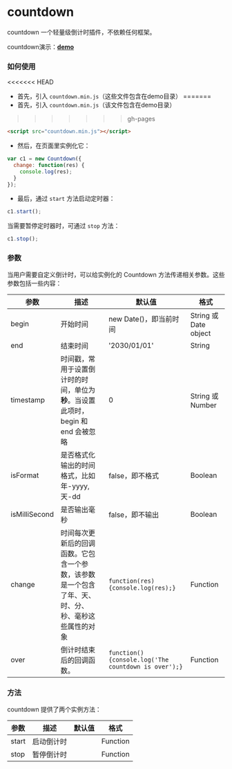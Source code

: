 # countdown

countdown 一个轻量级倒计时插件，不依赖任何框架。

countdown演示：**[demo](http://joy-yi0905.github.io/countdown/demo/demo.html)**

### 如何使用

<<<<<<< HEAD
- 首先，引入 `countdown.min.js`（这些文件包含在demo目录）
=======
- 首先，引入 `countdown.min.js`（该文件包含在demo目录）
>>>>>>> gh-pages

```html
<script src="countdown.min.js"></script>
```

- 然后，在页面里实例化它：

```js
var c1 = new Countdown({
  change: function(res) {
    console.log(res);
  }
});
```

- 最后，通过 `start` 方法启动定时器：

```js
c1.start();
```

当需要暂停定时器时，可通过 `stop` 方法：

```js
c1.stop();
```

### 参数

当用户需要自定义倒计时，可以给实例化的 Countdown 方法传递相关参数。这些参数包括一些内容：

| **参数** | **描述** | **默认值** | **格式** |
|----------|----------|------------|----------|
| begin | 开始时间 | new Date()，即当前时间 | String 或 Date object |
| end | 结束时间 | '2030/01/01' | String  |
| timestamp | 时间戳，常用于设置倒计时的时间，单位为**秒**。当设置此项时，begin 和 end 会被忽略 | 0 | String 或 Number |
| isFormat | 是否格式化输出的时间格式，比如 年-yyyy, 天-dd | false，即不格式 | Boolean |
| isMilliSecond | 是否输出毫秒 | false，即不输出 | Boolean |
| change | 时间每次更新后的回调函数。它包含一个参数，该参数是一个包含了年、天、时、分、秒、毫秒这些属性的对象 | `function(res) {console.log(res);}` | Function |
| over | 倒计时结束后的回调函数。 | `function() {console.log('The countdown is over');}` | Function  |

### 方法

countdown 提供了两个实例方法：

| **参数** | **描述** | **默认值** | **格式** |
|----------|----------|------------|----------|
| start | 启动倒计时 |  | Function |
| stop | 暂停倒计时 |  | Function  |

